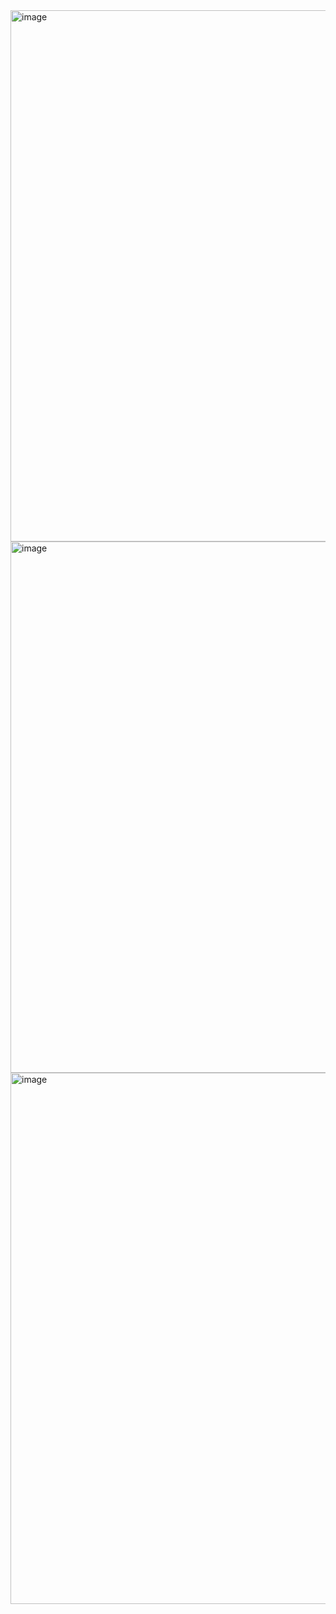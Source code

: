 <img width="850" alt="image" src="https://github.com/MGeovany/taylor-landing/assets/37640685/000619e4-a143-4a2f-a17c-f7f45c2fdc63">

<img width="850" alt="image" src="https://github.com/MGeovany/taylor-landing/assets/37640685/9dbb8e9e-ec41-48f7-aa71-9aab2ca9bffa">

<img width="850" alt="image" src="https://github.com/MGeovany/taylor-landing/assets/37640685/2cf156af-ccbc-4264-876e-22fc25ec0bc3">
